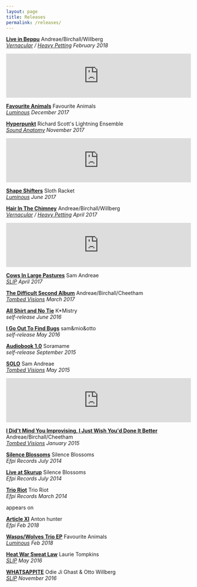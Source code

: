 ```yaml
---
layout: page
title: Releases
permalink: /releases/
---
```


**[Live in Beppu](https://davidbirchall.bandcamp.com/album/live-in-beppu)** Andreae/Birchall/Willberg  
*[Vernacular](https://davidmbirchall.com/vernacular/) / [Heavy Petting](https://heavypettingtime.bandcamp.com/) February 2018*  
<iframe style="border: 0; width: 100%; height: 120px;" src="https://bandcamp.com/EmbeddedPlayer/album=1741688504/size=large/bgcol=ffffff/linkcol=0687f5/tracklist=false/artwork=small/transparent=true/" seamless><a href="http://davidbirchall.bandcamp.com/album/live-in-beppu">Live in Beppu by Sam Andreae David Birchall Otto Willberg</a></iframe> 

**[Favourite Animals](https://slothracket.bandcamp.com/album/favourite-animals)** Favourite Animals  
*[Luminous](http://lumemusic.co.uk/) December 2017*  

**[Hyperpunkt](https://soundanatomy.bandcamp.com/album/hyperpunkt)** Richard Scott's Lightning Ensemble  
*[Sound Anatomy](http://soundanatomy.com/) November 2017*  
<iframe style="border: 0; width: 100%; height: 120px;" src="https://bandcamp.com/EmbeddedPlayer/album=1949355709/size=large/bgcol=ffffff/linkcol=0687f5/tracklist=false/artwork=small/transparent=true/" seamless><a href="http://soundanatomy.bandcamp.com/album/hyperpunkt">Hyperpunkt by Richard Scott&#39;s Lightning Ensemble</a></iframe>

**[Shape Shifters](https://slothracket.bandcamp.com/album/shapeshifters)** Sloth Racket  
*[Luminous](http://lumemusic.co.uk/) June 2017*  

**[Hair In The Chimney](https://heavypettingtime.bandcamp.com/album/hair-in-the-chimney)** Andreae/Birchall/Willberg  
*[Vernacular](https://davidmbirchall.com/vernacular/) / [Heavy Petting](https://heavypettingtime.bandcamp.com/) April 2017*  
<iframe style="border: 0; width: 100%; height: 120px;" src="https://bandcamp.com/EmbeddedPlayer/album=3828133276/size=large/bgcol=ffffff/linkcol=0687f5/tracklist=false/artwork=small/track=878248377/transparent=true/" seamless><a href="http://slipimprint.bandcamp.com/album/cows-in-large-pastures">Cows In Large Pastures by Sam Andreae</a></iframe>

**[Cows In Large Pastures](https://slipimprint.bandcamp.com/album/cows-in-large-pastures)** Sam Andreae  
*[SLIP](http://www.slipimprint.co.uk/) April 2017*  

**[The Difficult Second Album](https://tombedvisionsrecords.bandcamp.com/album/the-difficult-second-album)** Andreae/Birchall/Cheetham  
*[Tombed Visions](https://tombedvisionsrecords.bandcamp.com/) March 2017*  

**[All Shirt and No Tie](https://ottowillberg.bandcamp.com/album/all-shirt-and-no-tie)** K*Mistry  
*self-release June 2016*  

**[I Go Out To Find Bugs](https://samottomio.bandcamp.com/album/i-go-out-to-find-bugs)** sam&mio&otto  
*self-release May 2016*  

**[Audiobook 1.0](https://soramameaudiobook.bandcamp.com/album/audiobook-10)** Soramame  
*self-release September 2015*  

**[SOLO](https://tombedvisionsrecords.bandcamp.com/album/solo)** Sam Andreae  
*[Tombed Visions](https://tombedvisionsrecords.bandcamp.com/) May 2015*  
<iframe style="border: 0; width: 100%; height: 120px;" src="https://bandcamp.com/EmbeddedPlayer/album=1156789024/size=large/bgcol=ffffff/linkcol=0687f5/tracklist=false/artwork=small/transparent=true/" seamless><a href="http://tombedvisionsrecords.bandcamp.com/album/solo">Solo by Sam Andreae</a></iframe>

**[I Did't Mind You Improvising, I Just Wish You'd Done It Better](https://tombedvisionsrecords.bandcamp.com/album/i-didnt-mind-you-improvising-i-just-wish-youd-done-it-better)** Andreae/Birchall/Cheetham  
*[Tombed Visions](https://tombedvisionsrecords.bandcamp.com/) January 2015*  

**[Silence Blossoms](https://silenceblossoms.bandcamp.com/album/silence-blossoms)** Silence Blossoms  
*Efpi Records July 2014*  

**[Live at Skurup](https://silenceblossoms.bandcamp.com/album/live-at-skurup)** Silence Blossoms  
*Efpi Records July 2014*  

**[Trio Riot](https://trioriot.bandcamp.com/releases)** Trio Riot  
*Efpi Records March 2014*  

appears on  

**[Article XI](https://antonhuntermusic.bandcamp.com/album/article-xi)** Anton hunter  
*Efpi Feb 2018*  

**[Wasps/Wolves Trio EP](https://slothracket.bandcamp.com/album/wasps-wolves-trios-ep)** Favourite Animals  
*[Luminous](http://lumemusic.co.uk/) Feb 2018*  

**[Heat War Sweat Law](https://slipimprint.bandcamp.com/album/heat-war-sweat-law)** Laurie Tompkins  
*[SLIP](http://www.slipimprint.co.uk/) May 2016*  

**[WHATSAPPITE](https://slipimprint.bandcamp.com/album/whatsappite)** Odie Ji Ghast & Otto Willberg  
*[SLIP](http://www.slipimprint.co.uk/) November 2016*  
